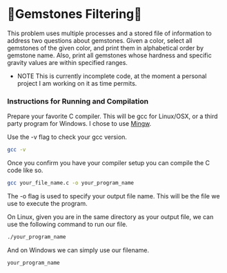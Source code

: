 # 💎Gemstones Filtering💎
This problem uses multiple processes and a stored file of information to address two questions about gemstones. Given a color, select all gemstones of the given color, and print them in alphabetical order by gemstone name. Also, print all gemstones whose hardness and specific gravity values are within specified ranges. 

*  NOTE  This is currently incomplete code, at the moment a personal project I am working on it as time permits.

### Instructions for Running and Compilation
Prepare your favorite C compiler. This will be gcc for Linux/OSX, or a third party program for Windows. I chose to use [Mingw](http://www.mingw.org/).

Use the -v flag to check your gcc version.

```bash
gcc -v
```

Once you confirm you have your compiler setup you can compile the C code like so.

```bash
gcc your_file_name.c -o your_program_name
```

The -o flag is used to specify your output file name. This will be the file we use to execute the program. 

On Linux, given you are in the same directory as your output file, we can use the following command to run our file.

```bash
./your_program_name
```

And on Windows we can simply use our filename.

```bash
your_program_name
```

